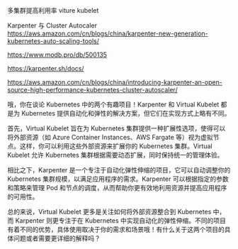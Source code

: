 多集群提高利用率 viture kubelet

Karpenter 与 Cluster Autocaler https://aws.amazon.com/cn/blogs/china/karpenter-new-generation-kubernetes-auto-scaling-tools/

https://www.modb.pro/db/500135

https://karpenter.sh/docs/

https://aws.amazon.com/cn/blogs/china/introducing-karpenter-an-open-source-high-performance-kubernetes-cluster-autoscaler/

哦，你在谈论 Kubernetes 中的两个有趣项目！Karpenter 和 Virtual Kubelet 都是为 Kubernetes 提供自动化和弹性的解决方案，但它们在实现方式上略有不同。

首先，Virtual Kubelet 旨在为 Kubernetes 集群提供一种扩展性选项，使得可以将外部资源（如 Azure Container Instances、AWS Fargate 等）视为虚拟节点。这样，你可以利用这些外部资源来扩展你的 Kubernetes 集群。Virtual Kubelet 允许 Kubernetes 集群根据需要动态扩展，同时保持统一的管理体验。

相比之下，Karpenter 是一个专注于自动化弹性伸缩的项目，它可以自动调整你的 Kubernetes 集群规模，以满足应用程序的需求。Karpenter 可以根据指定的参数和策略来管理 Pod 和节点的调度，从而帮助你更有效地利用资源并提高应用程序的可用性。

总的来说，Virtual Kubelet 更多是关注如何将外部资源整合到 Kubernetes 中，而 Karpenter 则更专注于在 Kubernetes 中实现自动化的弹性伸缩。不同的项目有着不同的优势，具体使用取决于你的需求和场景哦！有什么关于这两个项目的具体问题或者需要更详细的解释吗？